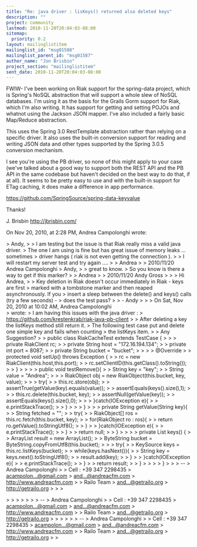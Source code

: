 ```yaml
---
title: "Re: java driver : lisKeys() returned also deleted keys"
description: ""
project: community
lastmod: 2010-11-20T20:04:03-08:00
sitemap:
  priority: 0.2
layout: mailinglistitem
mailinglist_id: "msg01588"
mailinglist_parent_id: "msg01587"
author_name: "Jon Brisbin"
project_section: "mailinglistitem"
sent_date: 2010-11-20T20:04:03-08:00
---
```



FWIW- I've been working on Riak support for the spring-data project, which is 
Spring's NoSQL abstraction that will support a whole slew of NoSQL databases. 
I'm using it as the basis for the Grails Gorm support for Riak, which I'm also 
writing. It has support for getting and setting POJOs and whatnot using the 
Jackson JSON mapper. I've also included a fairly basic Map/Reduce abstraction.

This uses the Spring 3.0 RestTemplate abstraction rather than relying on a 
specific driver. It also uses the built-in conversion support for reading and 
writing JSON data and other types supported by the Spring 3.0.5 conversion 
mechanism.

I see you're using the PB driver, so none of this might apply to your case 
(we've talked about a good way to support both the REST API and the PB API in 
the same codebase but haven't decided on the best way to do that, if at all). 
It seems to be pretty easy to use and with the built-in support for ETag 
caching, it does make a difference in app performance.

https://github.com/SpringSource/spring-data-keyvalue


Thanks!

J. Brisbin
http://jbrisbin.com/


On Nov 20, 2010, at 2:28 PM, Andrea Campolonghi wrote:

&gt; Andy,
&gt; 
&gt; I am testing but the issue is that Riak really miss a valid java driver.
&gt; The one I am using is fine but has great issue of memory leaks ... sometimes 
&gt; driver hangs ( riak is not even getting the connection ).
&gt; 
&gt; I will restart my server test and try again ....
&gt; 
&gt; Andrea
&gt; 
&gt; 2010/11/20 Andrea Campolonghi 
&gt; Andy,
&gt; 
&gt; great to know.
&gt; So you know is there a way to get if this marker?
&gt; 
&gt; Andrea
&gt; 
&gt; 2010/11/20 Andy Gross 
&gt; 
&gt; 
&gt; Hi Andrea,
&gt; 
&gt; Key deletion in Riak doesn't occur immediately in Riak - keys are first 
&gt; marked with a tombstone marker and then reaped asynchronously. If you 
&gt; insert a sleep between the delete() and keys() calls (try a few seconds) - 
&gt; does the test pass?
&gt; 
&gt; - Andy
&gt; 
&gt; 
&gt; On Sat, Nov 20, 2010 at 10:02 AM, Andrea Campolonghi  
&gt; wrote:
&gt; I am having this issues with the java driver :
&gt; https://github.com/krestenkrab/riak-java-pb-client
&gt; 
&gt; After deleting a key the listKeys method still return it.
&gt; The following test case put and delete one simple key and fails when counting 
&gt; the listKeys item.
&gt; 
&gt; Any Suggestion?
&gt; 
&gt; public class RiakCacheTest extends TestCase {
&gt; 
&gt; 
&gt; private RiakClient rc;
&gt; 
&gt; private String host = "172.16.194.134";
&gt; 
&gt; private int port = 8087;
&gt; 
&gt; private String bucket = "bucket";
&gt; 
&gt; 
&gt; 
&gt; @Override
&gt; 
&gt; protected void setUp() throws Exception {
&gt; 
&gt; rc = new RiakClient(this.host,this.port);
&gt; 
&gt; rc.setClientID(this.getClass().toString());
&gt; 
&gt; }
&gt; 
&gt; 
&gt; 
&gt; public void testRemove(){
&gt; 
&gt; String key = "key";
&gt; 
&gt; String value = "Andrea";
&gt; 
&gt; 
&gt; RiakObject obj = new RiakObject(this.bucket, key, value);
&gt; 
&gt; 
&gt; try{
&gt; 
&gt; this.rc.store(obj);
&gt; 
&gt; assertTrue(getValue(key).equals(value));
&gt; 
&gt; assertEquals(keys().size(),1);
&gt; 
&gt; 
&gt; this.rc.delete(this.bucket, key);
&gt; 
&gt; assertNull(getValue(key));
&gt; 
&gt; assertEquals(keys().size(),0);
&gt; 
&gt; 
&gt; }catch(IOException e){
&gt; 
&gt; e.printStackTrace();
&gt; 
&gt; }
&gt; 
&gt; 
&gt; }
&gt; 
&gt; 
&gt; private String getValue(String key){
&gt; 
&gt; String fetched = "";
&gt; 
&gt; try{
&gt; 
&gt; RiakObject[] ros = this.rc.fetch(this.bucket, key);
&gt; 
&gt; for(RiakObject ro : ros){
&gt; 
&gt; return ro.getValue().toStringUtf8();
&gt; 
&gt; }
&gt; 
&gt; }catch(IOException e){
&gt; 
&gt; e.printStackTrace();
&gt; 
&gt; }
&gt; 
&gt; return null;
&gt; 
&gt; }
&gt; 
&gt; 
&gt; 
&gt; private List keys() {
&gt; 
&gt; ArrayList result = new ArrayList();
&gt; 
&gt; ByteString bucket = ByteString.copyFromUtf8(this.bucket);
&gt; 
&gt; 
&gt; try{
&gt; 
&gt; KeySource keys = this.rc.listKeys(bucket);
&gt; 
&gt; while(keys.hasNext()){
&gt; 
&gt; String key = keys.next().toStringUtf8();
&gt; 
&gt; result.add(key);
&gt; 
&gt; } 
&gt; 
&gt; }catch(IOException e){
&gt; 
&gt; e.printStackTrace();
&gt; 
&gt; }
&gt; 
&gt; return result;
&gt; 
&gt; }
&gt; 
&gt; 
&gt; 
&gt; }
&gt; 
&gt; 
&gt; -- 
&gt; Andrea Campolonghi
&gt; 
&gt; Cell : +39 347 2298435
&gt; acampolon...@gmail.com
&gt; and...@andreacfm.com
&gt; http://www.andreacfm.com
&gt; 
&gt; Railo Team
&gt; and...@getrailo.org
&gt; http://getrailo.org
&gt; 
&gt; 
&gt; 
 
&gt; 
&gt; 
&gt; 
&gt; 
&gt; 
&gt; 
&gt; -- 
&gt; Andrea Campolonghi
&gt; 
&gt; Cell : +39 347 2298435
&gt; acampolon...@gmail.com
&gt; and...@andreacfm.com
&gt; http://www.andreacfm.com
&gt; 
&gt; Railo Team
&gt; and...@getrailo.org
&gt; http://getrailo.org
&gt; 
&gt; 
&gt; 
&gt; 
&gt; 
&gt; -- 
&gt; Andrea Campolonghi
&gt; 
&gt; Cell : +39 347 2298435
&gt; acampolon...@gmail.com
&gt; and...@andreacfm.com
&gt; http://www.andreacfm.com
&gt; 
&gt; Railo Team
&gt; and...@getrailo.org
&gt; http://getrailo.org
&gt; 
&gt; 

